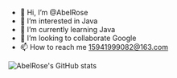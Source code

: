 - 👋 Hi, I’m @AbelRose
- 👀 I’m interested in Java
- 🌱 I’m currently learning Java
- 💞️ I’m looking to collaborate Google 
- 📫 How to reach me 15941999082@163.com

<!---
AbelRose/AbelRose is a ✨ special ✨ repository because its `README.md` (this file) appears on your GitHub profile.
You can click the Preview link to take a look at your changes.
--->

![AbelRose's GitHub stats](https://github-readme-stats.vercel.app/api?username=abelrose&show_icons=true&theme=radical)
